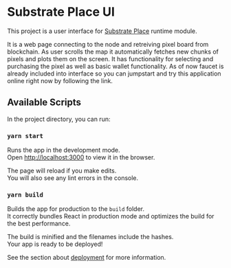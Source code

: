 # Substrate Place UI

This project is a user interface for [Substrate Place](http://github.com/konchunas/substrate-place) runtime module.

It is a web page connecting to the node and retreiving pixel board from blockchain. As user scrolls the map it automatically fetches new chunks of pixels and plots them on the screen. It has functionality for selecting and purchasing the pixel as well as basic wallet functionality. As of now faucet is already included into interface so you can jumpstart and try this application online right now by following the link.


## Available Scripts

In the project directory, you can run:

### `yarn start`

Runs the app in the development mode.<br />
Open [http://localhost:3000](http://localhost:3000) to view it in the browser.

The page will reload if you make edits.<br />
You will also see any lint errors in the console.

### `yarn build`

Builds the app for production to the `build` folder.<br />
It correctly bundles React in production mode and optimizes the build for the best performance.

The build is minified and the filenames include the hashes.<br />
Your app is ready to be deployed!

See the section about [deployment](https://facebook.github.io/create-react-app/docs/deployment) for more information.